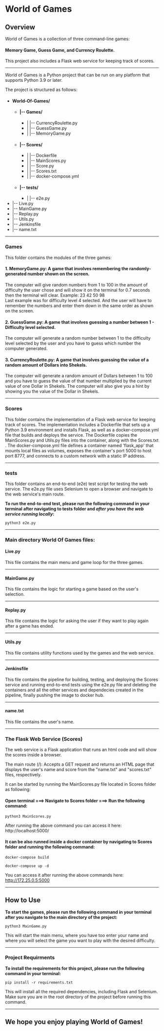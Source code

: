 # **World of Games**

## Overview

World of Games is a collection of three command-line games: 

#### Memory Game, Guess Game, and Currency Roulette. 

This project also includes a Flask web service for keeping track of scores.

***
World of Games is a Python project that can be run on any platform that supports Python 3.9 or later. 

The project is structured as follows:
* #### World-Of-Games/
  * #### |-- Games/
    * |   |-- CurrencyRoulette.py
    * |   |-- GuessGame.py
    * |   |-- MemoryGame.py
  * #### |-- Scores/
    * |   |-- Dockerfile
    * |   |-- MainScores.py
    * |   |-- Score.py
    * |   |-- Scores.txt
    * |   |-- docker-compose.yml
  * #### |-- tests/
    * |   |-- e2e.py
* |-- Live.py
* |-- MainGame.py
* |-- Replay.py
* |-- Utils.py
* |-- Jenkinsfile
* |-- name.txt
***
### Games

This folder contains the modules of the three games:

#### 1. MemoryGame.py: A game that involves remembering the randomly-generated number shown on the screen.

  The computer will give random numbers from 1 to 100 in the amount of difficulty the user chose and 
  will show it on the terminal for 0.7 seconds then the terminal will clear.
  Example: 23 42 50 98       
  Last example was for difficulty level 4 selected.
  And the user will have to remember the numbers and enter them down in the same order as shown on the screen.

#### 2. GuessGame.py: A game that involves guessing a number between 1 - Difficulty level selected.

 The computer will generate a random number between 1 to the difficulty 
 level selected by the user and you have to guess which number the computer generated.

#### 3. CurrencyRoulette.py: A game that involves guessing the value of a random amount of Dollars into Shekels.
 The computer will generate a random amount of Dollars between 1 to 100 and you 
 have to guess the value of that number multiplied by the current value of one Dollar in Shekels.
 The computer will also give you a hint by showing you the value of the Dollar in Shekels.
                        
***
### Scores

This folder contains the implementation of a Flask web service for keeping track of scores. 
The implementation includes a Dockerfile that sets up a Python 3.9 environment and installs Flask,
as well as a docker-compose.yml file that builds and deploys the service. The Dockerfile copies the MainScores.py and Utils.py 
files into the container, along with the Scores.txt . The docker-compose.yml file defines
a container named 'flask_app' that mounts local files as volumes, exposes the container's port 5000 to host port 8777,
and connects to a custom network with a static IP address.
***
### tests

This folder contains an end-to-end (e2e) test script for testing the web service.
The e2e.py file uses Selenium to open a browser and navigate to the web service's main route.

**To run the end-to-end test, please run the following command in your terminal after navigating to tests folder
and _after you have the web service running locally_:** 

    python3 e2e.py
***
### **Main directory World Of Games files:**

#### **Live.py** 
This file contains the main menu and game loop for the three games.
***
#### **MainGame.py**

This file contains the logic for starting a game based on the user's selection.
***
#### **Replay.py**

This file contains the logic for asking the user if they want to play again after a game has ended.
***
#### **Utils.py**

This file contains utility functions used by the games and the web service.
***

#### Jenkinsfile

This file contains the pipeline for building, testing, 
and deploying the Scores service and running end-to-end tests 
using the e2e.py file and deleting the containers and all the other services and dependecies created in the pipeline,
finally pushing the image to docker hub.
***
#### **name.txt**

This file contains the user's name.
***
### The Flask Web Service (Scores)

The web service is a Flask application that runs an html code and will show the scores inside a browser.

The main route (/): Accepts a GET request and returns 
an HTML page that displays the user's name and score from 
the "name.txt" and "scores.txt" files, respectively.

It can be started by running the MainScores.py file located in Scores folder as following:

#### Open terminal ===> Navigate to Scores folder ===> Run the following command: 

    python3 MainScores.py

After running the above command you can access it here: http://localhost:5000/

#### It can be also runned inside a docker container by navigating to Scores folder and running the following command:

    docker-compose build

    docker-compose up -d 

You can access it after running the above commands here: http://172.25.0.5:5000

***
## **How to Use**

**To start the games, please run the following command in your terminal after you navigate to
the main directory of the project:**

    python3 MainGame.py  

This will start the main menu, where you have too enter your name and where you will
select the game you want to play with the desired difficulty.



***
### Project Requirments

**To install the requirements for this project, please run the following command in your terminal:**

    pip install -r requirements.txt

This will install all the required dependencies, including Flask and Selenium. 
Make sure you are in the root directory of the project before running this command.
***
## We hope you enjoy playing World of Games!